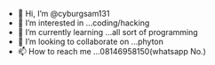- 👋 Hi, I’m @cyburgsam131
- 👀 I’m interested in ...coding/hacking
- 🌱 I’m currently learning ...all sort of programming
- 💞️ I’m looking to collaborate on ...phyton
- 📫 How to reach me ...08146958150(whatsapp No.)

<!---
cyburgsam131/cyburgsam131 is a ✨ special ✨ repository because its `README.md` (this file) appears on your GitHub profile.
You can click the Preview link to take a look at your changes.
--->
